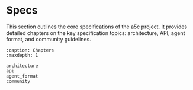 # Specs

This section outlines the core specifications of the a5c project. It provides detailed chapters on the key specification topics: architecture, API, agent format, and community guidelines.

```{toctree}
:caption: Chapters
:maxdepth: 1

architecture
api
agent_format
community
```
